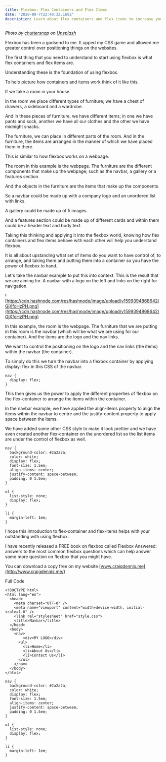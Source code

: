 ```yaml
---
title: Flexbox: Flex Containers and Flex Items
date: "2020-09-7T22:40:32.169Z"
description: Learn about flex containers and flex items to increase your flexbox knowledge.
---
```



*Photo by [chuttersnap](https://unsplash.com/@chuttersnap?utm_source=unsplash&utm_medium=referral&utm_content=creditCopyText) on [Unsplash](https://unsplash.com/s/photos/wardrobe?utm_source=unsplash&utm_medium=referral&utm_content=creditCopyText)*

Flexbox has been a godsend to me. It upped my CSS game and allowed me greater control over positioning things on the websites.

The first thing that you need to understand to start using flexbox is what flex containers and flex items are.

Understanding these is the foundation of using flexbox.

To help picture how containers and items work think of it like this.

If we take a room in your house.

In the room we place different types of furniture; we have a chest of drawers, a sideboard and a wardrobe.

And in these pieces of furniture, we have different items; in one we have pants and sock, another we have all our clothes and the other we have midnight snacks.

The furniture, we can place in different parts of the room. And in the furniture, the items are arranged in the manner of which we have placed them in there.

This is similar to how flexbox works on a webpage.

The room in this example is the webpage. The furniture are the different components that make up the webpage; such as the navbar, a gallery or a features section.

And the objects in the furniture are the items that make up the components.

So a navbar could be made up with a company logo and an unordered list with links.

A gallery could be made up of 5 images.

And a features section could be made up of different cards and within them could be a header text and body text.

Taking this thinking and applying it into the flexbox world, knowing how flex containers and flex items behave with each other will help you understand flexbox.

It is all about upstanding what set of items do you want to have control of, to arrange, and taking them and putting them into a container so you have the power of flexbox to hand.

Let's take the navbar example to put this into context. This is the result that we are aiming for. A navbar with a logo on the left and links on the right for navigation.

![https://cdn.hashnode.com/res/hashnode/image/upload/v1599394868642/GjXfoHzPH.png](https://cdn.hashnode.com/res/hashnode/image/upload/v1599394868642/GjXfoHzPH.png)

In this example, the room is the webpage. The furniture that we are putting in this room is the navbar (which will be what we are using for our container). And the items are the logo and the nav links.

We want to control the positioning on the logo and the nav links (the items) within the navbar (the container).

To simply do this we turn the navbar into a flexbox container by applying display: flex in this CSS of the navbar.

```
nav {
  display: flex;
}

```

This then gives us the power to apply the different properties of flexbox on the flex-container to arrange the items within the container.

In the navbar example, we have applied the align-items property to align the items within the navbar to centre and the justify-content property to apply space between the items.

We have added some other CSS style to make it look prettier and we have even created another flex-container on the unordered list so the list items are under the control of flexbox as well.

```
nav {
  background-color: #2a2a2a;
  color: white;
  display: flex;
  font-size: 1.5em; 
  align-items: center;
  justify-content: space-between;
  padding: 0 1.5em;
}

ul {
  list-style: none;
  display: flex;
}

li {
  margin-left: 1em;
}

```

I hope this introduction to flex-container and flex-items helps with your outstanding with using flexbox.

I have recently released a FREE book on flexbox called Flexbox Answered: answers to the most common flexbox questions which can help answer some more question on flexbox that you might have.

You can download a copy free on my website [www.craigdennis.me](http://www.craigdennis.me/)

Full Code

```
<!DOCTYPE html>
<html lang="en">
  <head>
    <meta charset="UTF-8" />
    <meta name="viewport" content="width=device-width, initial-scale=1.0" />
    <link rel="stylesheet" href="style.css">
    <title>Navbar</title>
  </head>
  <body>
    <nav>
        <div>MY LOGO</div>
      <ul>
        <li>Home</li>
        <li>About Us</li>
        <li>Contact Us</li>
      </ul>
    </nav>
  </body>
</html>

```

```
nav {
  background-color: #2a2a2a;
  color: white;
  display: flex;
  font-size: 1.5em; 
  align-items: center;
  justify-content: space-between;
  padding: 0 1.5em;
}

ul {
  list-style: none;
  display: flex;
}

li {
  margin-left: 1em;
}

```